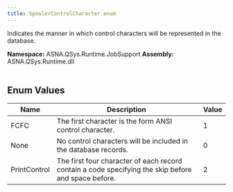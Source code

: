 ```yaml
---
title: SpoolerControlCharacter enum
---
```


Indicates the manner in which control characters will be represented in the database.

**Namespace:** ASNA.QSys.Runtime.JobSupport
**Assembly:** ASNA.QSys.Runtime.dll
<br>
<br>

## Enum Values

| Name | Description | Value
| --- | --- | --- 
| FCFC | The first character is the form ANSI control character. | 1 |
| None | No control characters will be included in the database records. | 0 |
| PrintControl | The first four character of each record contain a code specifying the skip before and space before. | 2 |

